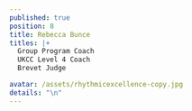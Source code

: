 ```yaml
---
published: true
position: 8
title: Rebecca Bunce
titles: |+
  Group Program Coach
  UKCC Level 4 Coach
  Brevet Judge

avatar: /assets/rhythmicexcellence-copy.jpg
details: "\n"
---
```

